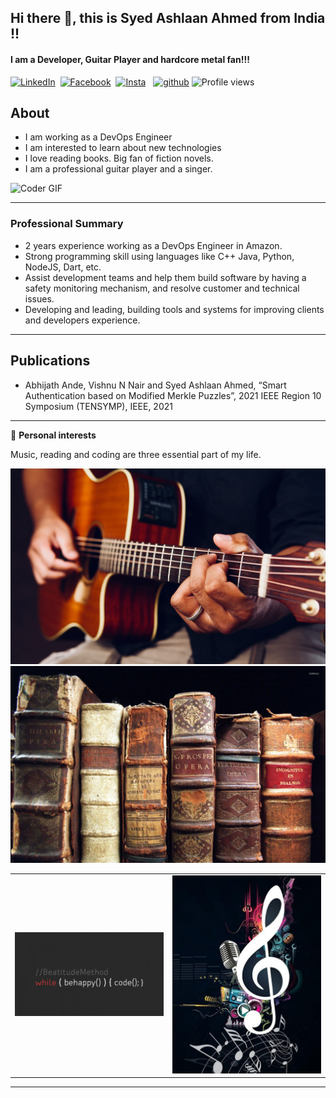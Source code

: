 ## Hi there 👋, this is Syed Ashlaan Ahmed from India !!
#### I am a Developer, Guitar Player and hardcore metal fan!!!

[![LinkedIn](https://img.shields.io/badge/linkedin-%230077B5.svg?style=for-the-badge&logo=linkedin&logoColor=white)](https://www.linkedin.com/in/ashlaan-ahmed-1b9738169/)
&nbsp;[![Facebook](https://img.shields.io/badge/Facebook-%231877F2.svg?style=for-the-badge&logo=Facebook&logoColor=white)](https://www.facebook.com/ashlaan.ahmed)&nbsp;   [![Insta](https://img.shields.io/badge/ashlaan47-%23E4405F.svg?style=for-the-badge&logo=Instagram&logoColor=white)](https://www.instagram.com/ashlaan47/) &nbsp;
[<img src='https://cdn.jsdelivr.net/npm/simple-icons@3.0.1/icons/github.svg' alt='github' height='40'>](https://github.com/ashlaan47) ![Profile views](https://gpvc.arturio.dev/ashlaan47)

## About

* I am working as a DevOps Engineer
* I am interested to learn about new technologies
* I love reading books. Big fan of fiction novels.
* I am a professional guitar player and a singer.

<img src="https://cdn.dribbble.com/users/1292677/screenshots/6139167/media/5387dc7e035b3efe9d94516044de66a4.gif" alt="Coder GIF" width="500">

---


### Professional Summary

- 2 years experience working as a DevOps Engineer in Amazon.
- Strong programming skill using languages like  C++ Java, Python, NodeJS, Dart, etc.
- Assist development teams and help them build software by having a safety monitoring mechanism, and resolve customer and technical issues.
- Developing and leading, building tools and systems for improving clients and developers experience.

---

## Publications

- Abhijath Ande, Vishnu N Nair and Syed Ashlaan Ahmed, “Smart Authentication based on Modified Merkle Puzzles”, 2021 IEEE Region 10 Symposium (TENSYMP), IEEE, 2021
---

🎸 **Personal interests**

Music, reading and coding are three essential part of my life.

<img src="images/guitar.jpg" alt="Guitar" style="width:60;height:50;">

<img src="images/books.jpg" alt="Books" style="width:60;height:50;">
	
| | |
|:-------------------------:|:-------------------------:|
|<img width="1604" alt="Coding" src="images/coding.jpg"> |<img width="1604" alt="Music" src="images/music.jpeg">|

---